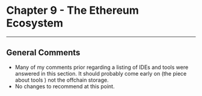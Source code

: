 # Chapter 9 - The Ethereum Ecosystem
---

## General Comments
* Many of my comments prior regarding a listing of IDEs and tools were answered in this section. It should probably come early on (the piece about tools ) not the offchain storage.
* No changes to recommend at this point. 
